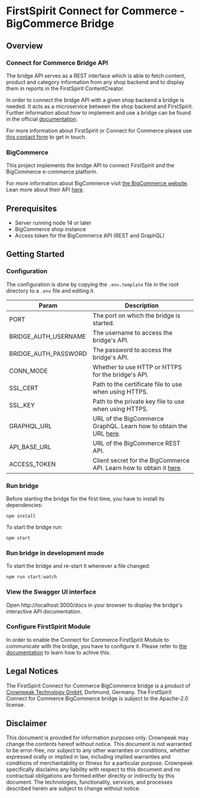 # FirstSpirit Connect for Commerce - BigCommerce Bridge

## Overview

### Connect for Commerce Bridge API

The bridge API serves as a REST interface which is able to fetch content, product and category information from any shop backend and to display them in reports in the FirstSpirit ContentCreator.

In order to connect the bridge API with a given shop backend a bridge is needed. It acts as a microservice between the shop backend and FirstSpirit. Further information about how to implement and use a bridge can be found in the official [documentation](https://docs.e-spirit.com/ecom/fsconnect-com/FirstSpirit_Connect_for_Commerce_Documentation_EN.html).

For more information about FirstSpirit or Connect for Commerce please use [this contact form](https://www.crownpeak.com/contact-us) to get in touch.

### BigCommerce

This project implements the bridge API to connect FirstSpirit and the BigCommerce e-commerce platform.

For more information about BigCommerce visit [the BigCommerce website](https://www.bigcommerce.com/).
Lean more about their API [here](https://developer.bigcommerce.com/docs/ZG9jOjIyMDYwNQ-about-our-ap-is).

## Prerequisites
- Server running node 14 or later
- BigCommerce shop instance
- Access token for the BigCommerce API (REST and GraphQL)

## Getting Started

### Configuration
The configuration is done by copying the `.env.template` file in the root directory to a `.env` file and editing it.

| Param                | Description                                                                                                                                                 |
| -------------------- | ----------------------------------------------------------------------------------------------------------------------------------------------------------- |
| PORT                 | The port on which the bridge is started.                                                                                                                    |
| BRIDGE_AUTH_USERNAME | The username to access the bridge's API.                                                                                                                    |
| BRIDGE_AUTH_PASSWORD | The password to access the bridge's API.                                                                                                                    |
| CONN_MODE            | Whether to use HTTP or HTTPS for the bridge's API.                                                                                                          |
| SSL_CERT             | Path to the certificate file to use when using HTTPS.                                                                                                       |
| SSL_KEY              | Path to the private key file to use when using HTTPS.                                                                                                       |
| GRAPHQL_URL          | URL of the BigCommerce GraphQL. Learn how to obtain the URL [here](https://developer.bigcommerce.com/docs/ZG9jOjIyMDczOQ-graph-ql-storefront-api-overview). |
| API_BASE_URL         | URL of the BigCommerce REST API.                                                                                                                            |
| ACCESS_TOKEN         | Client secret for the BigCommerce API. Learn how to obtain it [here](https://support.bigcommerce.com/s/article/Store-API-Accounts?language=en_US).          |

### Run bridge
Before starting the bridge for the first time, you have to install its dependencies:
```
npm install
```

To start the bridge run:

```
npm start
```

### Run bridge in development mode
To start the bridge and re-start it whenever a file changed:
```
npm run start:watch
```

### View the Swagger UI interface

Open http://localhost:3000/docs in your browser to display the bridge's interactive API documentation.

### Configure FirstSpirit Module
In order to enable the Connect for Commerce FirstSpirit Module to communicate with the bridge, you have to configure it. Please refer to [the documentation](https://docs.e-spirit.com/ecom/fsconnect-com/FirstSpirit_Connect_for_Commerce_Documentation_EN.html#install_pcomp) to learn how to achive this. 

## Legal Notices
The FirstSpirit Connect for Commerce BigCommerce bridge is a product of [Crownpeak Technology GmbH](https://www.crownpeak.com), Dortmund, Germany. The FirstSpirit Connect for Commerce BigCommerce bridge is subject to the Apache-2.0 license.

## Disclaimer
This document is provided for information purposes only. Crownpeak may change the contents hereof without notice. This document is not warranted to be error-free, nor subject to any other warranties or conditions, whether expressed orally or implied in law, including implied warranties and conditions of merchantability or fitness for a particular purpose. Crownpeak specifically disclaims any liability with respect to this document and no contractual obligations are formed either directly or indirectly by this document. The technologies, functionality, services, and processes described herein are subject to change without notice.